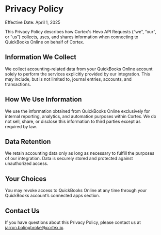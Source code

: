 # Privacy Policy

Effective Date: April 1, 2025

This Privacy Policy describes how Cortex's Hevo API Requests (“we”, “our”, or “us”) collects, uses, and shares information when connecting to QuickBooks Online on behalf of Cortex.

## Information We Collect

We collect accounting-related data from your QuickBooks Online account solely to perform the services explicitly provided by our integration. This may include, but is not limited to, journal entries, accounts, and transactions.

## How We Use Information

We use the information obtained from QuickBooks Online exclusively for internal reporting, analytics, and automation purposes within Cortex. We do not sell, share, or disclose this information to third parties except as required by law.

## Data Retention

We retain accounting data only as long as necessary to fulfill the purposes of our integration. Data is securely stored and protected against unauthorized access.

## Your Choices

You may revoke access to QuickBooks Online at any time through your QuickBooks account’s connected apps section.

## Contact Us

If you have questions about this Privacy Policy, please contact us at jarron.bolingbroke@cortex.io.
